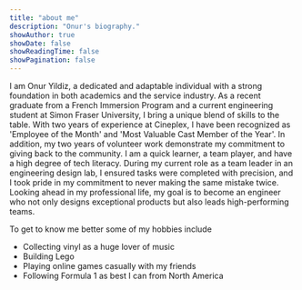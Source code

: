 ```yaml
---
title: "about me"
description: "Onur's biography."
showAuthor: true
showDate: false
showReadingTime: false
showPagination: false
---
```


I am Onur Yildiz, a dedicated and adaptable individual with a strong foundation in both academics and the service industry. As a recent graduate from a French Immersion Program and a current engineering student at Simon Fraser University, I bring a unique blend of skills to the table. With two years of experience at Cineplex, I have been recognized as 'Employee of the Month' and 'Most Valuable Cast Member of the Year'. In addition, my two years of volunteer work demonstrate my commitment to giving back to the community. I am a quick learner, a team player, and have a high degree of tech literacy. During my current role as a team leader in an engineering design lab, I ensured tasks were completed with precision, and I took pride in my commitment to never making the same mistake twice. Looking ahead in my professional life, my goal is to become an engineer who not only designs exceptional products but also leads high-performing teams.

To get to know me better some of my hobbies include

- Collecting vinyl as a huge lover of music
- Building Lego
- Playing online games casually with my friends
- Following Formula 1 as best I can from North America
